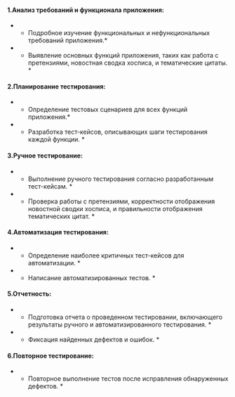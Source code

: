 #### 1.Анализ требований и функционала приложения:
- * Подробное изучение функциональных и нефункциональных требований приложения.*
- * Выявление основных функций приложения, таких как работа с претензиями, новостная сводка хосписа, и тематические цитаты. *

#### 2.Планирование тестирования:
- * Определение тестовых сценариев для всех функций приложения.*
- * Разработка тест-кейсов, описывающих шаги тестирования каждой функции. *

#### 3.Ручное тестирование:
- * Выполнение ручного тестирования согласно разработанным тест-кейсам. *
- * Проверка работы с претензиями, корректности отображения новостной сводки хосписа, и правильности отображения тематических цитат. *

#### 4.Автоматизация тестирования:
- * Определение наиболее критичных тест-кейсов для автоматизации. *
- * Написание автоматизированных тестов. *

#### 5.Отчетность:
- * Подготовка отчета о проведенном тестировании, включающего результаты ручного и автоматизированного тестирования. *
- * Фиксация найденных дефектов и ошибок. *

#### 6.Повторное тестирование:
- * Повторное выполнение тестов после исправления обнаруженных дефектов. *
